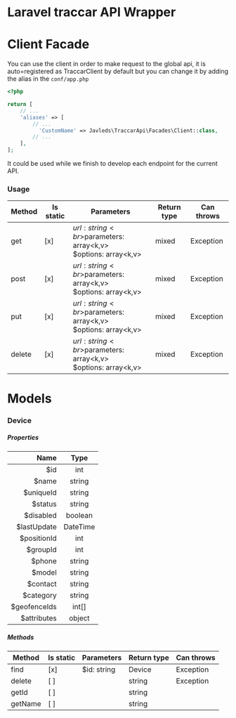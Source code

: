 # Laravel traccar API Wrapper

# Client Facade
You can use the client in order to make request to the global api,
it is auto=registered as TraccarClient by default but you can 
change it by adding the alias in the `conf/app.php`

```php
<?php

return [
    // ...
    'aliases' => [
        // ...
          'CustomName' => Javleds\TraccarApi\Facades\Client::class,
        // ...
    ],
];
```

It could be used while we finish to develop each endpoint 
for the current API.

### Usage
 |Method|Is static|Parameters|Return type|Can throws|
 |---|---|---|---|---|
 |get|[x]|$url: string<br>$parameters: array<k,v><br>$options: array<k,v>|mixed|Exception|
 |post|[x]|$url: string<br>$parameters: array<k,v><br>$options: array<k,v>|mixed|Exception|
 |put|[x]|$url: string<br>$parameters: array<k,v><br>$options: array<k,v>|mixed|Exception|
 |delete|[x]|$url: string<br>$parameters: array<k,v><br>$options: array<k,v>|mixed|Exception|


# Models

### Device

##### Properties

|Name|Type|
|---:|:---:|
|$id|int|
|$name|string|
|$uniqueId|string|
|$status|string|
|$disabled|boolean|
|$lastUpdate|DateTime|
|$positionId|int|
|$groupId|int|
|$phone|string|
|$model|string|
|$contact|string|
|$category|string|
|$geofenceIds|int[]|
|$attributes|object|

##### Methods

|Method|Is static|Parameters|Return type|Can throws|
|---|---|---|---|---|
|find|[x]|$id: string|Device|Exception|
|delete|[ ]| |string|Exception|
|getId|[ ]| |string| |
|getName|[ ]| |string| |
